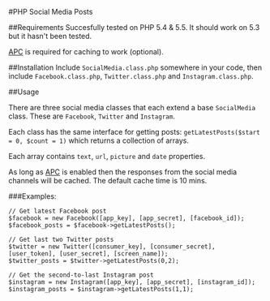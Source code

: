 #PHP Social Media Posts

##Requirements
Succesfully tested on PHP 5.4 & 5.5. It should work on 5.3 but it hasn't been tested.

[APC](http://php.net/manual/en/book.apc.php) is required for caching to work (optional).

##Installation
Include `SocialMedia.class.php` somewhere in your code, then include `Facebook.class.php`, `Twitter.class.php` and `Instagram.class.php`.

##Usage

There are three social media classes that each extend a base `SocialMedia` class. These are `Facebook`, `Twitter` and `Instagram`.

Each class has the same interface for getting posts: `getLatestPosts($start = 0, $count = 1)` which returns a collection of arrays.

Each array contains `text`, `url`, `picture` and `date` properties.

As long as [APC](http://php.net/manual/en/book.apc.php) is enabled then the responses from the social media channels will be cached. The default cache time is 10 mins.

###Examples:
```
// Get latest Facebook post
$facebook = new Facebook([app_key], [app_secret], [facebook_id]);
$facebook_posts = $facebook->getLatestPosts();

// Get last two Twitter posts
$twitter = new Twitter([consumer_key], [consumer_secret], [user_token], [user_secret], [screen_name]);
$twitter_posts = $twitter->getLatestPosts(0,2);

// Get the second-to-last Instagram post
$instagram = new Instagram([app_key], [app_secret], [instagram_id]);
$instagram_posts = $instagram->getLatestPosts(1,1);
```

